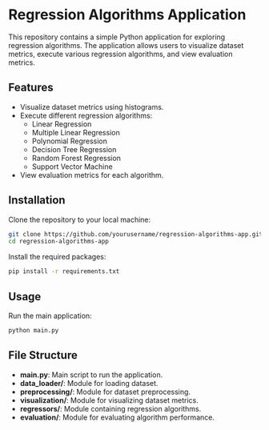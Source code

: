 # Regression Algorithms Application
This repository contains a simple Python application for exploring regression algorithms. 
The application allows users to visualize dataset metrics, execute various regression algorithms, and view evaluation metrics.

## Features
- Visualize dataset metrics using histograms.
- Execute different regression algorithms:
  - Linear Regression
  - Multiple Linear Regression
  - Polynomial Regression
  - Decision Tree Regression
  - Random Forest Regression
  - Support Vector Machine
- View evaluation metrics for each algorithm.

## Installation
Clone the repository to your local machine:
```bash
git clone https://github.com/yourusername/regression-algorithms-app.git
cd regression-algorithms-app
```

Install the required packages:
```bash
pip install -r requirements.txt
```

## Usage
Run the main application:
```bash
python main.py
```

## File Structure
- **main.py**: Main script to run the application.
- **data_loader/**: Module for loading dataset.
- **preprocessing/**: Module for dataset preprocessing.
- **visualization/**: Module for visualizing dataset metrics.
- **regressors/**: Module containing regression algorithms.
- **evaluation/**: Module for evaluating algorithm performance.



